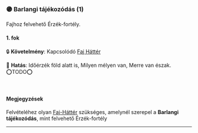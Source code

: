 ### 🟣 Barlangi tájékozódás (1)

<!-- tag: erzekfortely -->

Fajhoz felvehető Érzék-fortély.

#### 1. fok

🔒 **Követelmény**: Kapcsolódó [Faj Háttér](../022_faj_hatterek.md)

🌟 **Hatás**: Időérzék föld alatt is, Milyen mélyen van, Merre van észak. ⭕TODO⭕

 
<br />

#### Megjegyzések

Felvételéhez olyan [Faj-Háttér](../022_faj_hatterek.md) szükséges, amelynél szerepel a **Barlangi tájékozódás**, mint felvehető Érzék-fortély

---
